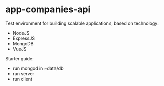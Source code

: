 # app-companies-api
Test environment for building scalable applications, based on technology:
- NodeJS
- ExpressJS
- MongoDB
- VueJS

Starter guide:
- run mongod in ~data/db
- run server
- run client
